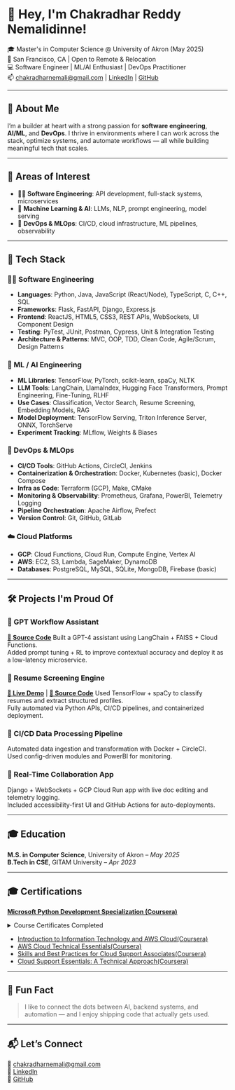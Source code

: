 # 👋 Hey, I'm Chakradhar Reddy Nemalidinne!

🎓 Master's in Computer Science @ University of Akron (May 2025)  
📍 San Francisco, CA | Open to Remote & Relocation  
💻 Software Engineer | ML/AI Enthusiast | DevOps Practitioner  
📫 chakradharnemali@gmail.com | [LinkedIn](https://linkedin.com/in/chakradhar-n) | [GitHub](https://github.com/Chakradhar6304)

---

## 🚀 About Me

I’m a builder at heart with a strong passion for **software engineering**, **AI/ML**, and **DevOps**. I thrive in environments where I can work across the stack, optimize systems, and automate workflows — all while building meaningful tech that scales.

---

## 🧠 Areas of Interest

- 🧑‍💻 **Software Engineering**: API development, full-stack systems, microservices
- 🤖 **Machine Learning & AI**: LLMs, NLP, prompt engineering, model serving
- 🔁 **DevOps & MLOps**: CI/CD, cloud infrastructure, ML pipelines, observability

---

## 🔧 Tech Stack

### 🧑‍💻 Software Engineering
- **Languages**: Python, Java, JavaScript (React/Node), TypeScript, C, C++, SQL
- **Frameworks**: Flask, FastAPI, Django, Express.js
- **Frontend**: ReactJS, HTML5, CSS3, REST APIs, WebSockets, UI Component Design
- **Testing**: PyTest, JUnit, Postman, Cypress, Unit & Integration Testing
- **Architecture & Patterns**: MVC, OOP, TDD, Clean Code, Agile/Scrum, Design Patterns

### 🤖 ML / AI Engineering
- **ML Libraries**: TensorFlow, PyTorch, scikit-learn, spaCy, NLTK
- **LLM Tools**: LangChain, LlamaIndex, Hugging Face Transformers, Prompt Engineering, Fine-Tuning, RLHF
- **Use Cases**: Classification, Vector Search, Resume Screening, Embedding Models, RAG
- **Model Deployment**: TensorFlow Serving, Triton Inference Server, ONNX, TorchServe
- **Experiment Tracking**: MLflow, Weights & Biases

### 🔁 DevOps & MLOps
- **CI/CD Tools**: GitHub Actions, CircleCI, Jenkins
- **Containerization & Orchestration**: Docker, Kubernetes (basic), Docker Compose
- **Infra as Code**: Terraform (GCP), Make, CMake
- **Monitoring & Observability**: Prometheus, Grafana, PowerBI, Telemetry Logging
- **Pipeline Orchestration**: Apache Airflow, Prefect
- **Version Control**: Git, GitHub, GitLab

### ☁️ Cloud Platforms
- **GCP**: Cloud Functions, Cloud Run, Compute Engine, Vertex AI
- **AWS**: EC2, S3, Lambda, SageMaker, DynamoDB
- **Databases**: PostgreSQL, MySQL, SQLite, MongoDB, Firebase (basic)

---

## 🛠️ Projects I'm Proud Of

### 🤖 GPT Workflow Assistant
**[📄 Source Code](https://github.com/Chakradhar6304/gpt-workflow-assistant)**
Built a GPT-4 assistant using LangChain + FAISS + Cloud Functions.  
Added prompt tuning + RL to improve contextual accuracy and deploy it as a low-latency microservice.

### 📄 Resume Screening Engine
**[🚀 Live Demo](https://Chakradhar6304.github.io/Resume-Screening-Engine/)** | **[📄 Source Code](https://github.com/Chakradhar6304/Resume-Screening-Engine)**
Used TensorFlow + spaCy to classify resumes and extract structured profiles.  
Fully automated via Python APIs, CI/CD pipelines, and containerized deployment.

### 🔁 CI/CD Data Processing Pipeline
Automated data ingestion and transformation with Docker + CircleCI.  
Used config-driven modules and PowerBI for monitoring.

### 🧾 Real-Time Collaboration App
Django + WebSockets + GCP Cloud Run app with live doc editing and telemetry logging.  
Included accessibility-first UI and GitHub Actions for auto-deployments.

---

## 🎓 Education

**M.S. in Computer Science**, University of Akron – *May 2025*  
**B.Tech in CSE**, GITAM University – *Apr 2023*

---

## 🎓 Certifications

**[Microsoft Python Development Specialization (Coursera)](https://coursera.org/share/7007a27049b9f152a37acac47ad2551b)**  

<details>
<summary>Course Certificates Completed</summary>

- [Python Programming Fundamentals](https://coursera.org/share/4881023886ee9e77493ddc41f87d1864)  
- [Data Analysis and Visualization with Python](https://coursera.org/share/f1248618d0f818950c553ffe33e15e89)  
- [Automation and Scripting with Python](https://coursera.org/share/d2a41b37af2b82bba2ae0f5fe6f5d25c)  
- [Web Development with Python](https://coursera.org/share/7c06f25ca6de92988bc0167ad6e4da2b)  
- [Advanced Python Development Techniques](https://coursera.org/share/0996908d4c7a3c8310bb9e7954336c8e)  
- [Project Development in Python](https://coursera.org/share/564775672427ae9cf8347cbac51581fd)

</details>

- [Introduction to Information Technology and AWS Cloud(Coursera)](https://coursera.org/share/0907492c79bfdf237dfec586ef2e2457)
- [AWS Cloud Technical Essentials(Coursera)](https://coursera.org/share/98033331e7617ce250bb3873208fd544)
- [Skills and Best Practices for Cloud Support Associates(Coursera)](https://coursera.org/share/0d444eb373b918a08cd2a3c9a25961b7)
- [Cloud Support Essentials: A Technical Approach(Coursera)](https://coursera.org/share/f6aebc08a3e9bb57d821c8b67d8dce1c)
---

## 🧩 Fun Fact

> I like to connect the dots between AI, backend systems, and automation — and I enjoy shipping code that actually gets used.

---

## 📬 Let’s Connect

📧 chakradharnemali@gmail.com  
🔗 [LinkedIn](https://linkedin.com/in/chakradhar-n)  
🐙 [GitHub](https://github.com/Chakradhar6304)
